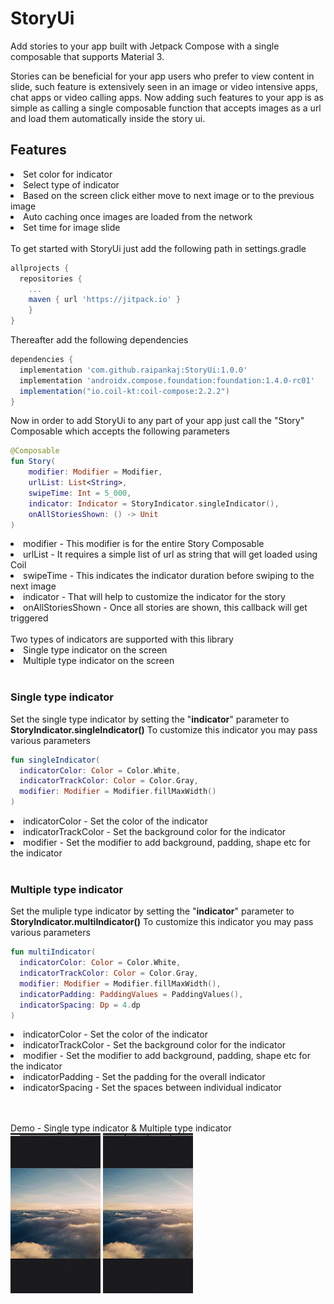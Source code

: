 # StoryUi
Add stories to your app built with Jetpack Compose with a single composable that supports Material 3.

Stories can be beneficial for your app users who prefer to view content in slide, such feature is extensively seen in an image or video intensive apps, 
chat apps or video calling apps. Now adding such features to your app is as simple as calling a single composable function that accepts images as a url 
and load them automatically inside the story ui.

<h2>Features</h2>
<li>Set color for indicator</li>
<li>Select type of indicator</li>
<li>Based on the screen click either move to next image or to the previous image</li>
<li>Auto caching once images are loaded from the network</li>
<li>Set time for image slide</li>

<br>
To get started with StoryUi just add the following path in settings.gradle

```gradle
allprojects {
  repositories {
    ...
    maven { url 'https://jitpack.io' }
	}
}
```
Thereafter add the following dependencies
```gradle
dependencies {
  implementation 'com.github.raipankaj:StoryUi:1.0.0'
  implementation 'androidx.compose.foundation:foundation:1.4.0-rc01'
  implementation("io.coil-kt:coil-compose:2.2.2")
}
```

Now in order to add StoryUi to any part of your app just call the "Story" Composable which accepts the following parameters
```kotlin
@Composable
fun Story(
    modifier: Modifier = Modifier,
    urlList: List<String>,
    swipeTime: Int = 5_000,
    indicator: Indicator = StoryIndicator.singleIndicator(),
    onAllStoriesShown: () -> Unit
) 
```
<li>modifier - This modifier is for the entire Story Composable</li>
<li>urlList - It requires a simple list of url as string that will get loaded using Coil</li>
<li>swipeTime - This indicates the indicator duration before swiping to the next image</li>
<li>indicator - That will help to customize the indicator for the story</li>
<li>onAllStoriesShown - Once all stories are shown, this callback will get triggered</li>

<br>
Two types of indicators are supported with this library
<li>Single type indicator on the screen</li>
<li>Multiple type indicator on the screen</li>

<br>
<h3>Single type indicator</h3>
Set the single type indicator by setting the "<b>indicator</b>" parameter to <b>StoryIndicator.singleIndicator()</b>
To customize this indicator you may pass various parameters

```kotlin
fun singleIndicator(
  indicatorColor: Color = Color.White,
  indicatorTrackColor: Color = Color.Gray,
  modifier: Modifier = Modifier.fillMaxWidth()
)
```

<li>indicatorColor - Set the color of the indicator</li>
<li>indicatorTrackColor - Set the background color for the indicator</li>
<li>modifier - Set the modifier to add background, padding, shape etc for the indicator</li>

<br>
<h3>Multiple type indicator</h3>
Set the muliple type indicator by setting the "<b>indicator</b>" parameter to <b>StoryIndicator.multiIndicator()</b>
To customize this indicator you may pass various parameters

```kotlin
fun multiIndicator(
  indicatorColor: Color = Color.White,
  indicatorTrackColor: Color = Color.Gray,
  modifier: Modifier = Modifier.fillMaxWidth(),
  indicatorPadding: PaddingValues = PaddingValues(),
  indicatorSpacing: Dp = 4.dp
)
```

<li>indicatorColor - Set the color of the indicator</li>
<li>indicatorTrackColor - Set the background color for the indicator</li>
<li>modifier - Set the modifier to add background, padding, shape etc for the indicator</li>
<li>indicatorPadding - Set the padding for the overall indicator</li>
<li>indicatorSpacing - Set the spaces between individual indicator</li>

<br><br>
Demo - Single type indicator & Multiple type indicator
<br>
[![Demo](https://github.com/raipankaj/StoryUi/blob/main/single_indicator_stories.gif)](https://youtu.be/d0_tH6FfWuo)
[![Demo](https://github.com/raipankaj/StoryUi/blob/main/multi_indicator_stories.gif)](https://youtu.be/d0_tH6FfWuo)

